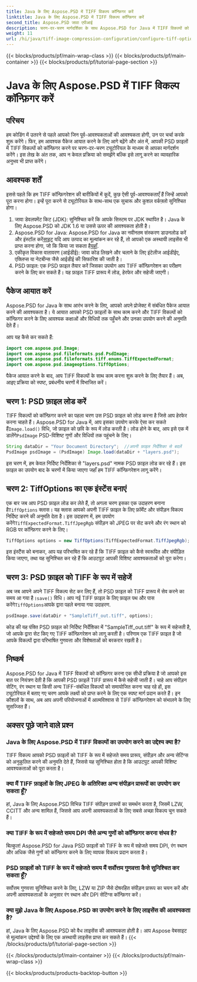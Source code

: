 ```yaml
---
title: Java के लिए Aspose.PSD में TIFF विकल्प कॉन्फ़िगर करें
linktitle: Java के लिए Aspose.PSD में TIFF विकल्प कॉन्फ़िगर करें
second_title: Aspose.PSD जावा एपीआई
description: चरण-दर-चरण मार्गदर्शिका के साथ Aspose.PSD for Java में TIFF विकल्पों को कॉन्फ़िगर करना सीखें। PSD फ़ाइलों को उच्च-गुणवत्ता वाले TIFF के रूप में सहेजकर छवि हेरफेर में महारत हासिल करें।
weight: 11
url: /hi/java/tiff-image-compression-configuration/configure-tiff-options/
---
```


{{< blocks/products/pf/main-wrap-class >}}
{{< blocks/products/pf/main-container >}}
{{< blocks/products/pf/tutorial-page-section >}}

# Java के लिए Aspose.PSD में TIFF विकल्प कॉन्फ़िगर करें

## परिचय

हम कोडिंग में उतरने से पहले आपको जिन पूर्व-आवश्यकताओं की आवश्यकता होगी, उन पर चर्चा करके शुरू करेंगे। फिर, हम आवश्यक पैकेज आयात करने के लिए आगे बढ़ेंगे और अंत में, आपकी PSD फ़ाइलों में TIFF विकल्पों को कॉन्फ़िगर करने पर चरण-दर-चरण ट्यूटोरियल के माध्यम से आपका मार्गदर्शन करेंगे। इस लेख के अंत तक, आप न केवल प्रक्रिया को समझेंगे बल्कि इसे लागू करने का व्यावहारिक अनुभव भी प्राप्त करेंगे।

## आवश्यक शर्तें

इससे पहले कि हम TIFF कॉन्फ़िगरेशन की बारीकियों में कूदें, कुछ ऐसी पूर्व-आवश्यकताएँ हैं जिन्हें आपको पूरा करना होगा। इन्हें पूरा करने से ट्यूटोरियल के साथ-साथ एक सुचारू और कुशल वर्कफ़्लो सुनिश्चित होगा।

1. जावा डेवलपमेंट किट (JDK): सुनिश्चित करें कि आपके सिस्टम पर JDK स्थापित है। Java के लिए Aspose.PSD को JDK 1.6 या उससे ऊपर की आवश्यकता होती है।
2.  Aspose.PSD for Java: Aspose.PSD for Java का नवीनतम संस्करण डाउनलोड करें और इंस्टॉल करें[साइट](https://releases.aspose.com/psd/java/) यदि आप उत्पाद का मूल्यांकन कर रहे हैं, तो आपको एक अस्थायी लाइसेंस भी प्राप्त करना होगा, जो कि किया जा सकता है[यहाँ](https://purchase.aspose.com/temporary-license/).
3. एकीकृत विकास वातावरण (आईडीई): जावा कोड लिखने और चलाने के लिए इंटेलीज आईडीईए, एक्लिप्स या नेटबीन्स जैसे आईडीई की सिफारिश की जाती है।
4. PSD फ़ाइल: एक PSD फ़ाइल तैयार करें जिसका उपयोग आप TIFF कॉन्फ़िगरेशन का परीक्षण करने के लिए कर सकते हैं। यह फ़ाइल TIFF प्रारूप में लोड, हेरफेर और सहेजी जाएगी।

## पैकेज आयात करें

Aspose.PSD for Java के साथ आरंभ करने के लिए, आपको अपने प्रोजेक्ट में संबंधित पैकेज आयात करने की आवश्यकता है। ये आयात आपको PSD फ़ाइलों के साथ काम करने और TIFF विकल्पों को कॉन्फ़िगर करने के लिए आवश्यक कक्षाओं और विधियों तक पहुँचने और उनका उपयोग करने की अनुमति देते हैं।

आप यह कैसे कर सकते हैं:

```java
import com.aspose.psd.Image;
import com.aspose.psd.fileformats.psd.PsdImage;
import com.aspose.psd.fileformats.tiff.enums.TiffExpectedFormat;
import com.aspose.psd.imageoptions.TiffOptions;
```

पैकेज आयात करने के बाद, आप TIFF विकल्पों के साथ काम करना शुरू करने के लिए तैयार हैं। अब, आइए प्रक्रिया को स्पष्ट, प्रबंधनीय चरणों में विभाजित करें।

## चरण 1: PSD फ़ाइल लोड करें

 TIFF विकल्पों को कॉन्फ़िगर करने का पहला चरण उस PSD फ़ाइल को लोड करना है जिसे आप हेरफेर करना चाहते हैं। Aspose.PSD for Java में, आप इसका उपयोग करके ऐसा कर सकते हैं`Image.load()` विधि, जो फ़ाइल को छवि के रूप में लोड करती है। लोड होने के बाद, आप इसे एक में डालेंगे`PsdImage` PSD-विशिष्ट गुणों और विधियों तक पहुंचने के लिए।

```java
String dataDir = "Your Document Directory";  //अपनी फ़ाइल निर्देशिका से बदलें
PsdImage psdImage = (PsdImage) Image.load(dataDir + "layers.psd");
```

इस चरण में, हम केवल निर्दिष्ट निर्देशिका से "layers.psd" नामक PSD फ़ाइल लोड कर रहे हैं। इस फ़ाइल का उपयोग बाद के चरणों में किया जाएगा जहाँ हम TIFF कॉन्फ़िगरेशन लागू करेंगे।

## चरण 2: TiffOptions का एक इंस्टेंस बनाएं

 एक बार जब आप PSD फ़ाइल लोड कर लेते हैं, तो अगला चरण इसका एक उदाहरण बनाना है`TiffOptions` क्लास। यह क्लास आपको अपनी TIFF फ़ाइल के लिए फ़ॉर्मेट और संपीड़न विकल्प निर्दिष्ट करने की अनुमति देता है। इस उदाहरण में, हम उपयोग करेंगे`TiffExpectedFormat.TiffJpegRgb` संपीड़न को JPEG पर सेट करने और रंग स्थान को RGB पर कॉन्फ़िगर करने के लिए।

```java
TiffOptions options = new TiffOptions(TiffExpectedFormat.TiffJpegRgb);
```

इस इंस्टैंस को बनाकर, आप यह परिभाषित कर रहे हैं कि TIFF फ़ाइल को कैसे स्वरूपित और संपीड़ित किया जाएगा, तथा यह सुनिश्चित कर रहे हैं कि आउटपुट आपकी विशिष्ट आवश्यकताओं को पूरा करेगा।

## चरण 3: PSD फ़ाइल को TIFF के रूप में सहेजें

 अब जब आपने अपने TIFF विकल्प सेट कर लिए हैं, तो PSD फ़ाइल को TIFF प्रारूप में सेव करने का समय आ गया है।`save()` विधि। आप नई TIFF फ़ाइल के लिए फ़ाइल पथ और पास करेंगे`TiffOptions`आपके द्वारा पहले बनाया गया उदाहरण.

```java
psdImage.save(dataDir + "SampleTiff_out.tiff", options);
```

कोड की यह पंक्ति PSD फ़ाइल को निर्दिष्ट निर्देशिका में "SampleTiff_out.tiff" के रूप में सहेजती है, जो आपके द्वारा सेट किए गए TIFF कॉन्फ़िगरेशन को लागू करती है। परिणाम एक TIFF फ़ाइल है जो आपके विकल्पों द्वारा परिभाषित गुणवत्ता और विशेषताओं को बरकरार रखती है।

## निष्कर्ष

Aspose.PSD for Java में TIFF विकल्पों को कॉन्फ़िगर करना एक सीधी प्रक्रिया है जो आपको इस बात पर नियंत्रण देती है कि आपकी PSD फ़ाइलें TIFF प्रारूप में कैसे सहेजी जाती हैं। चाहे आप संपीड़न सेटिंग, रंग स्थान या किसी अन्य TIFF-संबंधित विकल्पों को समायोजित करना चाह रहे हों, इस ट्यूटोरियल में बताए गए चरण आपके लक्ष्यों को प्राप्त करने के लिए एक स्पष्ट मार्ग प्रदान करते हैं। इन कौशलों के साथ, अब आप अपनी परियोजनाओं में आत्मविश्वास से TIFF कॉन्फ़िगरेशन को संभालने के लिए सुसज्जित हैं।

## अक्सर पूछे जाने वाले प्रश्न

### Java के लिए Aspose.PSD में TIFF विकल्पों का उपयोग करने का उद्देश्य क्या है?
TIFF विकल्प आपको PSD फ़ाइलों को TIFF के रूप में सहेजते समय प्रारूप, संपीड़न और अन्य सेटिंग्स को अनुकूलित करने की अनुमति देते हैं, जिससे यह सुनिश्चित होता है कि आउटपुट आपकी विशिष्ट आवश्यकताओं को पूरा करता है।

### क्या मैं TIFF फ़ाइलों के लिए JPEG के अतिरिक्त अन्य संपीड़न प्रारूपों का उपयोग कर सकता हूँ?
हां, Java के लिए Aspose.PSD विभिन्न TIFF संपीड़न प्रारूपों का समर्थन करता है, जिसमें LZW, CCITT और अन्य शामिल हैं, जिससे आप अपनी आवश्यकताओं के लिए सबसे अच्छा विकल्प चुन सकते हैं।

### क्या TIFF के रूप में सहेजते समय DPI जैसे अन्य गुणों को कॉन्फ़िगर करना संभव है?
बिल्कुल! Aspose.PSD for Java PSD फ़ाइलों को TIFF के रूप में सहेजते समय DPI, रंग स्थान और अधिक जैसे गुणों को कॉन्फ़िगर करने के लिए व्यापक विकल्प प्रदान करता है।

### PSD फ़ाइलों को TIFF के रूप में सहेजते समय मैं सर्वोत्तम गुणवत्ता कैसे सुनिश्चित कर सकता हूँ?
सर्वोत्तम गुणवत्ता सुनिश्चित करने के लिए, LZW या ZIP जैसे दोषरहित संपीड़न प्रारूप का चयन करें और अपनी आवश्यकताओं के अनुसार रंग स्थान और DPI सेटिंग्स कॉन्फ़िगर करें।

### क्या मुझे Java के लिए Aspose.PSD का उपयोग करने के लिए लाइसेंस की आवश्यकता है?
हां, Java के लिए Aspose.PSD को वैध लाइसेंस की आवश्यकता होती है। आप Aspose वेबसाइट से मूल्यांकन उद्देश्यों के लिए एक अस्थायी लाइसेंस प्राप्त कर सकते हैं।
{{< /blocks/products/pf/tutorial-page-section >}}

{{< /blocks/products/pf/main-container >}}
{{< /blocks/products/pf/main-wrap-class >}}

{{< blocks/products/products-backtop-button >}}
